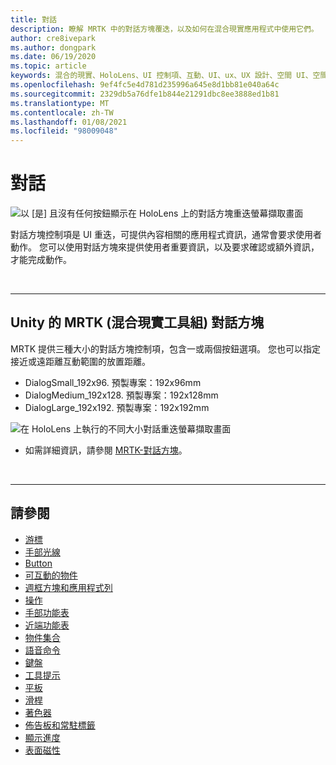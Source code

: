 ```yaml
---
title: 對話
description: 瞭解 MRTK 中的對話方塊覆迭，以及如何在混合現實應用程式中使用它們。
author: cre8ivepark
ms.author: dongpark
ms.date: 06/19/2020
ms.topic: article
keywords: 混合的現實、HoloLens、UI 控制項、互動、UI、ux、UX 設計、空間 UI、空間互動、3D UI、3D UX、混合現實耳機、windows mixed reality 耳機、虛擬實境耳機、HoloLens、MRTK、混合現實工具組
ms.openlocfilehash: 9ef4fc5e4d781d235996a645e8d1bb81e040a64c
ms.sourcegitcommit: 2329db5a76dfe1b844e21291dbc8ee3888ed1b81
ms.translationtype: MT
ms.contentlocale: zh-TW
ms.lasthandoff: 01/08/2021
ms.locfileid: "98009048"
---
```

# <a name="dialog"></a>對話

![以 [是] 且沒有任何按鈕顯示在 HoloLens 上的對話方塊重迭螢幕擷取畫面](images/MRTK_UX_Dialog.jpg)

對話方塊控制項是 UI 重迭，可提供內容相關的應用程式資訊，通常會要求使用者動作。 您可以使用對話方塊來提供使用者重要資訊，以及要求確認或額外資訊，才能完成動作。

<br>

---

## <a name="dialog-in-mrtk-mixed-reality-toolkit-for-unity"></a>Unity 的 MRTK (混合現實工具組) 對話方塊
MRTK 提供三種大小的對話方塊控制項，包含一或兩個按鈕選項。 您也可以指定接近或遠距離互動範圍的放置距離。 

- DialogSmall_192x96. 預製專案：192x96mm
- DialogMedium_192x128. 預製專案：192x128mm
- DialogLarge_192x192. 預製專案：192x192mm

![在 HoloLens 上執行的不同大小對話重迭螢幕擷取畫面](images/MRTK_UX_Dialog_Types.jpg)


* 如需詳細資訊，請參閱 [MRTK-對話方塊](https://microsoft.github.io/MixedRealityToolkit-Unity/Assets/MRTK/SDK/Experimental/Dialog/README_Dialog.html)。

<br>

---

## <a name="see-also"></a>請參閱

* [游標](cursors.md)
* [手部光線](point-and-commit.md)
* [Button](button.md)
* [可互動的物件](interactable-object.md)
* [週框方塊和應用程式列](app-bar-and-bounding-box.md)
* [操作](direct-manipulation.md)
* [手部功能表](hand-menu.md)
* [近端功能表](near-menu.md)
* [物件集合](object-collection.md)
* [語音命令](voice-input.md)
* [鍵盤](keyboard.md)
* [工具提示](tooltip.md)
* [平板](slate.md)
* [滑桿](slider.md)
* [著色器](shader.md)
* [佈告板和常駐標籤](billboarding-and-tag-along.md)
* [顯示進度](progress.md)
* [表面磁性](surface-magnetism.md)
